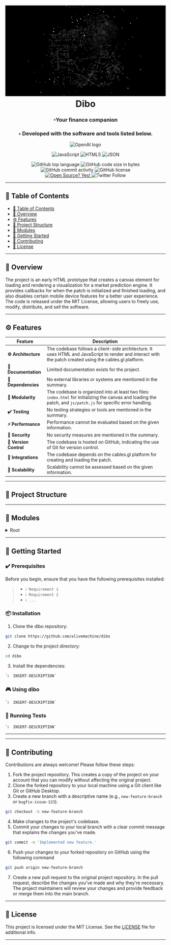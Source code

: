 <div align="center">
<h1 align="center">
<img src="https://github.com/alivemachine/Dibo/blob/main/screenshot.png" />
<br>Dibo
</h1>
<h3>◦Your finance companion</h3>
<h3>◦ Developed with the software and tools listed below.</h3>

<p><img width="100" src="https://alivemachine.io/image/fronthand/openai.png" alt="OpenAI logo" /></p>

<p align="center">
<img src="https://img.shields.io/badge/JavaScript-F7DF1E.svg?style&logo=JavaScript&logoColor=black" alt="JavaScript" />
<img src="https://img.shields.io/badge/HTML5-E34F26.svg?style&logo=HTML5&logoColor=white" alt="HTML5" />
<img src="https://img.shields.io/badge/JSON-000000.svg?style&logo=JSON&logoColor=white" alt="JSON" />
</p>
<img src="https://img.shields.io/github/languages/top/alivemachine/dibo?style&color=5D6D7E" alt="GitHub top language" />
<img src="https://img.shields.io/github/languages/code-size/alivemachine/dibo?style&color=5D6D7E" alt="GitHub code size in bytes" />
<img src="https://img.shields.io/github/commit-activity/m/alivemachine/dibo?style&color=5D6D7E" alt="GitHub commit activity" />
<img src="https://img.shields.io/github/license/alivemachine/dibo?style&color=5D6D7E" alt="GitHub license" />
<br>
<a href="https://github.com/Naereen/badges/">
<img src="https://badgen.net/badge/Open%20Source%20%3F/Yes%21/blue?icon=github" alt="Open Source? Yes!" />
</a>
<img src="https://img.shields.io/twitter/follow/heymaslo?style=social" alt="Twitter Follow" />

</div>

---

## 📒 Table of Contents
- [📒 Table of Contents](#-table-of-contents)
- [📍 Overview](#-overview)
- [⚙️ Features](#-features)
- [📂 Project Structure](#project-structure)
- [🧩 Modules](#modules)
- [🚀 Getting Started](#-getting-started)
- [🤝 Contributing](#-contributing)
- [📄 License](#-license)

---


## 📍 Overview

The project is an early HTML prototype that creates a canvas element for loading and rendering a visualization for a market prediction engine. It provides callbacks for when the patch is initialized and finished loading, and also disables certain mobile device features for a better user experience. The code is released under the MIT License, allowing users to freely use, modify, distribute, and sell the software. 

---

## ⚙️ Features

| Feature                | Description                                                                                                  |
| ---------------------- | ------------------------------------------------------------------------------------------------------------ |
| **⚙️ Architecture**     | The codebase follows a client-side architecture. It uses HTML and JavaScript to render and interact with the patch created using the cables.gl platform. |
| **📖 Documentation**   | Limited documentation exists for the project.                                                            |
| **🔗 Dependencies**    | No external libraries or systems are mentioned in the summary.                                              |
| **🧩 Modularity**      | The codebase is organized into at least two files: `index.html` for initializing the canvas and loading the patch, and `js/patch.js` for specific error handling.        |
| **✔️ Testing**          | No testing strategies or tools are mentioned in the summary.                                               |
| **⚡️ Performance**      | Performance cannot be evaluated based on the given information.                                             |
| **🔐 Security**        | No security measures are mentioned in the summary.                                                         |
| **🔀 Version Control** | The codebase is hosted on GitHub, indicating the use of Git for version control.                             |
| **🔌 Integrations**    | The codebase depends on the cables.gl platform for creating and loading the patch.                            |
| **📶 Scalability**     | Scalability cannot be assessed based on the given information.                                              |

---


## 📂 Project Structure




---

## 🧩 Modules

<details closed><summary>Root</summary>

| File                                                                    | Summary                                                                                                                                                                                                                                                                                                                   |
| ---                                                                     | ---                                                                                                                                                                                                                                                                                                                       |
| [index.html](https://github.com/alivemachine/dibo/blob/main/index.html) | This code is an HTML document that creates a canvas element and loads a patch created using the cables.gl platform. It initializes and renders the patch in the canvas, and provides callbacks for when the patch is initialized and finished loading. It also disables scrolling and touch highlights on mobile devices. |
| [LICENCE](https://github.com/alivemachine/dibo/blob/main/LICENCE)       | The code is released under the MIT License, allowing users to freely use, modify, distribute, and sell the software. It comes "as is" with no warranty, and the author or copyright holders cannot be held liable for any damages or liabilities arising from its use.                                                    |
| [patch.js](https://github.com/alivemachine/dibo/blob/main/js\patch.js)  | HTTPStatus Exception: 400                                                                                                                                                                                                                                                                                                 |

</details>

---

## 🚀 Getting Started

### ✔️ Prerequisites

Before you begin, ensure that you have the following prerequisites installed:
> - `ℹ️ Requirement 1`
> - `ℹ️ Requirement 2`
> - `ℹ️ ...`

### 📦 Installation

1. Clone the dibo repository:
```sh
git clone https://github.com/alivemachine/dibo
```

2. Change to the project directory:
```sh
cd dibo
```

3. Install the dependencies:
```sh
`ℹ️  INSERT-DESCRIPTION`
```

### 🎮 Using dibo

```sh
`ℹ️  INSERT-DESCRIPTION`
```

### 🧪 Running Tests
```sh
`ℹ️  INSERT-DESCRIPTION`
```

---


---

## 🤝 Contributing

Contributions are always welcome! Please follow these steps:
1. Fork the project repository. This creates a copy of the project on your account that you can modify without affecting the original project.
2. Clone the forked repository to your local machine using a Git client like Git or GitHub Desktop.
3. Create a new branch with a descriptive name (e.g., `new-feature-branch` or `bugfix-issue-123`).
```sh
git checkout -b new-feature-branch
```
4. Make changes to the project's codebase.
5. Commit your changes to your local branch with a clear commit message that explains the changes you've made.
```sh
git commit -m 'Implemented new feature.'
```
6. Push your changes to your forked repository on GitHub using the following command
```sh
git push origin new-feature-branch
```
7. Create a new pull request to the original project repository. In the pull request, describe the changes you've made and why they're necessary.
The project maintainers will review your changes and provide feedback or merge them into the main branch.

---
## 📄 License

This project is licensed under the MIT License. See the [LICENSE](https://docs.github.com/en/communities/setting-up-your-project-for-healthy-contributions/adding-a-license-to-a-repository) file for additional info.

---
